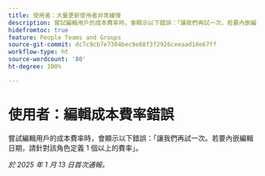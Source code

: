 ```yaml
---
title: 使用者：大量更新使用者非常緩慢
description: 嘗試編輯用戶的成本費率時，會顯示以下錯誤：「讓我們再試一次。若要內嵌編輯日期，請針對該角色定義 1 個以上的費率」。
hidefromtoc: true
feature: People Teams and Groups
source-git-commit: dc7c9cb7e7304bec9e68f3f2926ceeaad18e67ff
workflow-type: ht
source-wordcount: '80'
ht-degree: 100%

---
```


# 使用者：編輯成本費率錯誤

嘗試編輯用戶的成本費率時，會顯示以下錯誤：「讓我們再試一次。若要內嵌編輯日期，請針對該角色定義 1 個以上的費率」。

_於 2025 年 1 月 13 日首次通報。_
